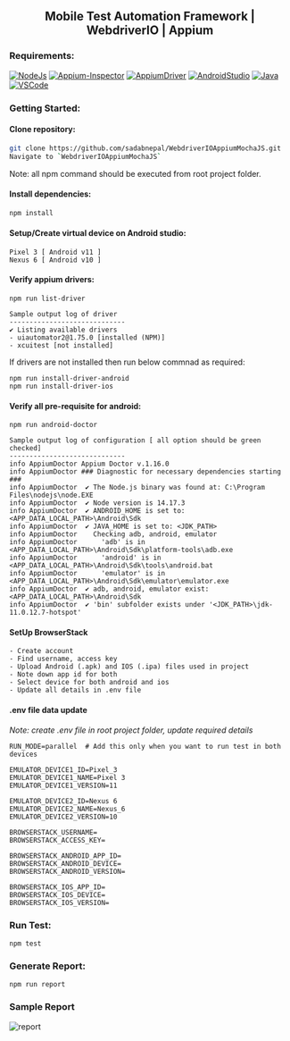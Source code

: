 <h2 align="center"> Mobile Test Automation Framework | WebdriverIO | Appium </h2>


### Requirements:
[![NodeJs](https://img.shields.io/badge/-NodeJS-%23339933?logo=npm)](https://nodejs.org/en/download/)
[![Appium-Inspector](https://img.shields.io/badge/-Appium%20Inspector-662d91?logo=appium&logoColor=black)](https://github.com/appium/appium-inspector/releases)
[![AppiumDriver](https://img.shields.io/badge/-Appium%20Driver-662d91?logo=Appium&logoColor=white)](https://appiumpro.com/editions/122-installing-appium-20-and-the-driver-and-plugins-cli)
[![AndroidStudio](https://img.shields.io/badge/-Android%20Studio-3DDC84?logo=android-studio&logoColor=white)](https://developer.android.com/studio)
[![Java](https://img.shields.io/badge/-JDK-%23007396?logo=java&logoColor=black&)](https://www.oracle.com/java/technologies/downloads/)
[![VSCode](https://img.shields.io/badge/-Visual%20Studio%20Code-%233178C6?logo=visual-studio-code)](https://code.visualstudio.com/download)

### Getting Started:

#### Clone repository:
```bash
git clone https://github.com/sadabnepal/WebdriverIOAppiumMochaJS.git
Navigate to `WebdriverIOAppiumMochaJS`
```
Note: all npm command should be executed from root project folder.

#### Install dependencies:
```bash
npm install
```

#### Setup/Create virtual device on Android studio:
```
Pixel 3 [ Android v11 ]
Nexus 6 [ Android v10 ]
```

#### Verify appium drivers:
```
npm run list-driver

Sample output log of driver
-----------------------------
✔ Listing available drivers
- uiautomator2@1.75.0 [installed (NPM)]
- xcuitest [not installed]
```

If drivers are not installed then run below commnad as required:
```
npm run install-driver-android
npm run install-driver-ios
```

#### Verify all pre-requisite for android:
```
npm run android-doctor

Sample output log of configuration [ all option should be green checked]
-----------------------------
info AppiumDoctor Appium Doctor v.1.16.0
info AppiumDoctor ### Diagnostic for necessary dependencies starting ###
info AppiumDoctor  ✔ The Node.js binary was found at: C:\Program Files\nodejs\node.EXE
info AppiumDoctor  ✔ Node version is 14.17.3
info AppiumDoctor  ✔ ANDROID_HOME is set to:<APP_DATA_LOCAL_PATH>\Android\Sdk
info AppiumDoctor  ✔ JAVA_HOME is set to: <JDK_PATH>
info AppiumDoctor    Checking adb, android, emulator
info AppiumDoctor      'adb' is in <APP_DATA_LOCAL_PATH>\Android\Sdk\platform-tools\adb.exe
info AppiumDoctor      'android' is in <APP_DATA_LOCAL_PATH>\Android\Sdk\tools\android.bat
info AppiumDoctor      'emulator' is in <APP_DATA_LOCAL_PATH>\Android\Sdk\emulator\emulator.exe      
info AppiumDoctor  ✔ adb, android, emulator exist: <APP_DATA_LOCAL_PATH>\Android\Sdk
info AppiumDoctor  ✔ 'bin' subfolder exists under '<JDK_PATH>\jdk-11.0.12.7-hotspot'
```

#### SetUp BrowserStack
```
- Create account
- Find username, access key
- Upload Android (.apk) and IOS (.ipa) files used in project
- Note down app id for both
- Select device for both android and ios
- Update all details in .env file
```

#### .env file data update
<i>Note: create .env file in root project folder, update required details</i>
```
RUN_MODE=parallel  # Add this only when you want to run test in both devices

EMULATOR_DEVICE1_ID=Pixel_3
EMULATOR_DEVICE1_NAME=Pixel 3
EMULATOR_DEVICE1_VERSION=11

EMULATOR_DEVICE2_ID=Nexus 6
EMULATOR_DEVICE2_NAME=Nexus_6
EMULATOR_DEVICE2_VERSION=10

BROWSERSTACK_USERNAME=
BROWSERSTACK_ACCESS_KEY=

BROWSERSTACK_ANDROID_APP_ID=
BROWSERSTACK_ANDROID_DEVICE=
BROWSERSTACK_ANDROID_VERSION=

BROWSERSTACK_IOS_APP_ID=
BROWSERSTACK_IOS_DEVICE=
BROWSERSTACK_IOS_VERSION=
```

### Run Test:
```
npm test
```

### Generate Report:
```
npm run report
```

### Sample Report
![report](https://user-images.githubusercontent.com/65847528/153757781-c83b8aa9-52f3-4475-b4a0-4c0c3ae8cb55.png)